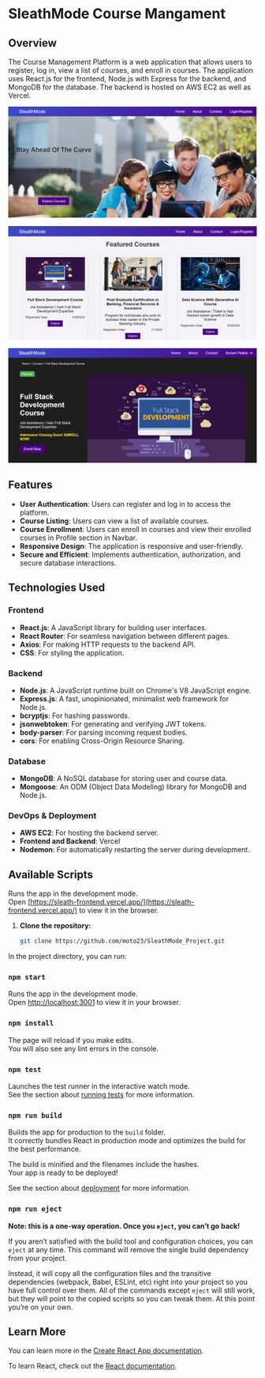 # SleathMode Course Mangament

## Overview

The Course Management Platform is a web application that allows users to register, log in, view a list of courses, and enroll in courses. The application uses React.js for the frontend, Node.js with Express for the backend, and MongoDB for the database. The backend is hosted on AWS EC2 as well as Vercel.

![Dashboard Logo](M1.png)

![Dashboard Logo](M2.png)

![Dashboard Logo](M3.png)


## Features

- **User Authentication**: Users can register and log in to access the platform.
- **Course Listing**: Users can view a list of available courses.
- **Course Enrollment**: Users can enroll in courses and view their enrolled courses in Profile section in Navbar.
- **Responsive Design**: The application is responsive and user-friendly.
- **Secure and Efficient**: Implements authentication, authorization, and secure database interactions.

## Technologies Used

### Frontend
- **React.js**: A JavaScript library for building user interfaces.
- **React Router**: For seamless navigation between different pages.
- **Axios**: For making HTTP requests to the backend API.
- **CSS**: For styling the application.
  
### Backend
- **Node.js**: A JavaScript runtime built on Chrome's V8 JavaScript engine.
- **Express.js**: A fast, unopinionated, minimalist web framework for Node.js.
- **bcryptjs**: For hashing passwords.
- **jsonwebtoken**: For generating and verifying JWT tokens.
- **body-parser**: For parsing incoming request bodies.
- **cors**: For enabling Cross-Origin Resource Sharing.

### Database
- **MongoDB**: A NoSQL database for storing user and course data.
- **Mongoose**: An ODM (Object Data Modeling) library for MongoDB and Node.js.

### DevOps & Deployment
- **AWS EC2**: For hosting the backend server.
- **Frontend and Backend**: Vercel
- **Nodemon**: For automatically restarting the server during development.

## Available Scripts

Runs the app in the development mode.\
Open [https://sleath-frontend.vercel.app/](https://sleath-frontend.vercel.app/) to view it in the browser.


1. **Clone the repository:**

   ```bash
   git clone https://github.com/moto23/SleathMode_Project.git

In the project directory, you can run:

### `npm start`

Runs the app in the development mode.\
Open [http://localhost:3001](http://localhost:3001) to view it in your browser.

### `npm install`

The page will reload if you make edits.\
You will also see any lint errors in the console.

### `npm test`

Launches the test runner in the interactive watch mode.\
See the section about [running tests](https://facebook.github.io/create-react-app/docs/running-tests) for more information.

### `npm run build`

Builds the app for production to the `build` folder.\
It correctly bundles React in production mode and optimizes the build for the best performance.

The build is minified and the filenames include the hashes.\
Your app is ready to be deployed!

See the section about [deployment](https://facebook.github.io/create-react-app/docs/deployment) for more information.

### `npm run eject`

**Note: this is a one-way operation. Once you `eject`, you can’t go back!**

If you aren’t satisfied with the build tool and configuration choices, you can `eject` at any time. This command will remove the single build dependency from your project.

Instead, it will copy all the configuration files and the transitive dependencies (webpack, Babel, ESLint, etc) right into your project so you have full control over them. All of the commands except `eject` will still work, but they will point to the copied scripts so you can tweak them. At this point you’re on your own.

## Learn More

You can learn more in the [Create React App documentation](https://facebook.github.io/create-react-app/docs/getting-started).

To learn React, check out the [React documentation](https://reactjs.org/).
